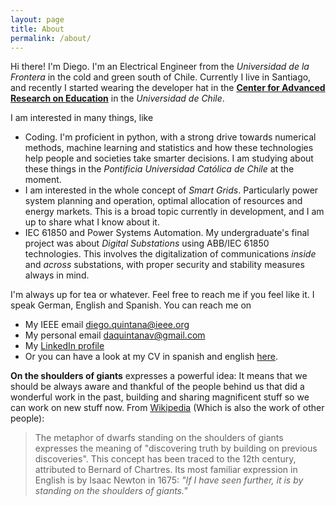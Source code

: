 ```yaml
---
layout: page
title: About
permalink: /about/
---
```


Hi there! I'm Diego. I'm an Electrical Engineer from the *Universidad de la Frontera* in the cold and green south of Chile. Currently I live in Santiago, and recently I started wearing the developer hat in the [**Center for Advanced Research on Education**](http://ciae.uchile.cl/) in the *Universidad de Chile*.

I am interested in many things, like

*  Coding. I'm proficient in python, with a strong drive towards numerical methods, machine learning and statistics and how these technologies help people and societies take smarter decisions. I am studying about these things in the *Pontificia Universidad Católica de Chile* at the moment.
*  I am interested in the whole concept of *Smart Grids*. Particularly power system planning and operation, optimal allocation of resources and energy markets. This is a broad topic currently in development, and I am up to share what I know about it.
*  IEC 61850 and Power Systems Automation. My undergraduate's final project was about *Digital Substations* using ABB/IEC 61850 technologies. This involves the digitalization of communications *inside* and *across* substations, with proper security and stability measures always in mind.

I'm always up for tea or whatever. Feel free to reach me if you feel like it. I speak German, English and Spanish.
 You can reach me on 
 *  My IEEE email [diego.quintana@ieee.org](mailto:diego.quintana@ieee.org)
 *  My personal email [daquintanav@gmail.com](mailto:diego.quintana@ieee.org)
 *  My [LinkedIn profile](https://www.linkedin.com/in/diego-quintana-valenzuela/)
 *  Or you can have a look at my CV in spanish and english [here](https://goo.gl/DXW6jr).

**On the shoulders of giants** expresses a powerful idea: It means that we should be always aware and thankful of the people behind us that did a wonderful work in the past, building and sharing magnificent stuff so we can work on new stuff now. From [Wikipedia](https://en.wikipedia.org/wiki/Standing_on_the_shoulders_of_giants)  (Which is also the work of other people):

> The metaphor of dwarfs standing on the shoulders of giants expresses the meaning of "discovering truth by building on previous discoveries". This concept has been traced to the 12th century, attributed to Bernard of Chartres. Its most familiar expression in English is by Isaac Newton in 1675: *"If I have seen further, it is by standing on the shoulders of giants."* 

